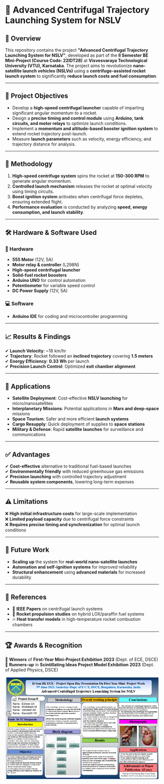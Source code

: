 # 🚀 Advanced Centrifugal Trajectory Launching System for NSLV

## 📌 Overview  
This repository contains the project **"Advanced Centrifugal Trajectory Launching System for NSLV"**, developed as part of the **II Semester BE Mini-Project (Course Code: 22IDT28)** at **Visvesvaraya Technological University (VTU), Karnataka**. The project aims to revolutionize **nano-satellite launch vehicles (NSLVs)** using a **centrifuge-assisted rocket launch system** to significantly **reduce launch costs and fuel consumption**.  

---

## 🎯 Project Objectives  
- Develop a **high-speed centrifugal launcher** capable of imparting significant angular momentum to a rocket.  
- Design a **precise timing and control module** using **Arduino, tank circuits, and motor relays** to optimize launch conditions.  
- Implement a **momentum and altitude-based booster ignition system** to extend rocket trajectory post-launch.  
- Measure **launch parameters** such as velocity, energy efficiency, and trajectory distance for analysis.  

---

## 🔬 Methodology  
1. **High-speed centrifuge system** spins the rocket at **150-300 RPM** to generate angular momentum.  
2. **Controlled launch mechanism** releases the rocket at optimal velocity using timing circuits.  
3. **Boost ignition system** activates when centrifugal force depletes, ensuring extended flight.  
4. **Performance evaluation** is conducted by analyzing **speed, energy consumption, and launch stability**.  

---

## 🛠️ Hardware & Software Used  

### 🔧 Hardware  
- **555 Motor** (12V, 5A)  
- **Motor relay & controller** (L298N)  
- **High-speed centrifugal launcher**  
- **Solid-fuel rocket boosters**  
- **Arduino UNO** for control automation  
- **Potentiometer** for variable speed control  
- **DC Power Supply** (12V, 5A)  

### 💻 Software  
- **Arduino IDE** for coding and microcontroller programming  

---

## 📈 Results & Findings  
✔ **Launch Velocity**: ~18 km/hr  
✔ **Trajectory**: Rocket followed an **inclined trajectory** covering **1.5 meters**  
✔ **Energy Efficiency**: **0.33 Wh** per launch  
✔ **Precision Launch Control**: Optimized **exit chamber alignment**  

---

## 🚀 Applications  
- **Satellite Deployment**: Cost-effective **NSLV launching** for micro/nanosatellites  
- **Interplanetary Missions**: Potential applications in **Mars and deep-space** missions  
- **Space Tourism**: Safer and more efficient **launch systems**  
- **Cargo Resupply**: Quick deployment of supplies to **space stations**  
- **Military & Defense**: Rapid **satellite launches** for surveillance and communications  

---

## ✅ Advantages  
✔ **Cost-effective** alternative to traditional fuel-based launches  
✔ **Environmentally friendly** with reduced greenhouse gas emissions  
✔ **Precision launching** with controlled trajectory adjustment  
✔ **Reusable system components**, lowering long-term expenses  

---

## ⚠️ Limitations  
❌ **High initial infrastructure costs** for large-scale implementation  
❌ **Limited payload capacity** due to centrifugal force constraints  
❌ **Requires precise timing and synchronization** for optimal launch conditions  

---

## 🔮 Future Work  
- **Scaling up** the system for **real-world nano-satellite launches**  
- **Automation and self-ignition systems** for improved reliability  
- **Structural enhancement** using **advanced materials** for increased durability  

---

## 🔗 References  
- 📖 **IEEE Papers** on centrifugal launch systems  
- 🚀 **Rocket propulsion studies** on hybrid LOX/paraffin fuel systems  
- 🔥 **Heat transfer models** in high-temperature rocket combustion chambers  

---

## 🏆 Awards & Recognition  
🏅 **Winners** of **First-Year Mini-Project Exhibition 2023** (Dept. of ECE, DSCE)  
🥈 **Runners-up** in **Scintillating Ideas Project Model Exhibition 2023** (Dept. of Applied Physics, DSCE)  


![image](https://github.com/sandesh-ar/Advanced-Centrifugal-Trajectory-Launching-System-for-NSLV/blob/main/poster.png?raw=true)